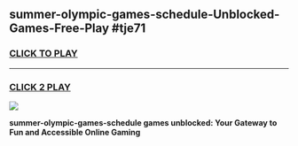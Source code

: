 
## summer-olympic-games-schedule-Unblocked-Games-Free-Play #tje71
<h3>
<a href="https://us.freeplayer.one?title=summer-olympic-games-schedule&ref=9M">CLICK TO PLAY</a></h3>
<hr>

<h3>
<a href="https://us.freeplayer.one?title=summer-olympic-games-schedule&ref=9M">CLICK 2 PLAY</a>
  
</h3>

<a href="https://us.freeplayer.one?title=summer-olympic-games-schedule&ref=9M"><img src="https://clearcache.store/games.png"></a>


**summer-olympic-games-schedule games unblocked: Your Gateway to Fun and Accessible Online Gaming**
